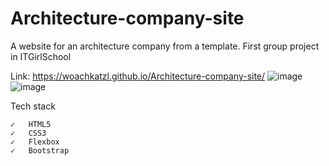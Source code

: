 # Architecture-company-site
A website for an architecture company from a template. First group project in ITGirlSchool

Link: https://woachkatzl.github.io/Architecture-company-site/
![image](https://user-images.githubusercontent.com/90380387/218998915-afeafd7e-fbdd-4031-b95e-927a0450a9d7.png)
![image](https://user-images.githubusercontent.com/90380387/219006177-bca79054-c66b-40b8-aca1-bb8992b04463.png)

Tech stack

    ✓   HTML5
    ✓   CSS3
    ✓   Flexbox
    ✓   Bootstrap
